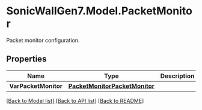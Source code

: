 # SonicWallGen7.Model.PacketMonitor
Packet monitor configuration.

## Properties

Name | Type | Description | Notes
------------ | ------------- | ------------- | -------------
**VarPacketMonitor** | [**PacketMonitorPacketMonitor**](PacketMonitorPacketMonitor.md) |  | [optional] 

[[Back to Model list]](../README.md#documentation-for-models) [[Back to API list]](../README.md#documentation-for-api-endpoints) [[Back to README]](../README.md)

